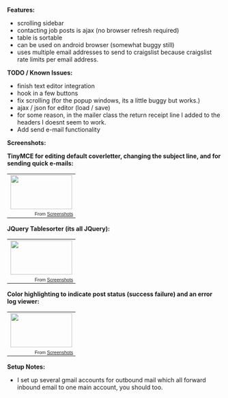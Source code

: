 <b>Features:</b>

- scrolling sidebar
- contacting job posts is ajax (no browser refresh required)
- table is sortable 
- can be used on android browser (somewhat buggy still)
- uses multiple email addresses to send to craigslist because craigslist rate limits per email address. 

<b>TODO / Known Issues:</b>

- finish text editor integration 
- hook in a few buttons
- fix scrolling (for the popup windows, its a little buggy but works.) 
- ajax / json for editor (load / save)
- for some reason, in the mailer class the return receipt line I added to the headers I doesnt seem to work.
- Add send e-mail functionality

<b>Screenshots:</b>

<b>TinyMCE for editing default coverletter, changing the subject line, and for sending quick e-mails:</b>
<table style="width:auto;"><tr><td><a href="http://picasaweb.google.com/lh/photo/2bGwfVk7YCvpX6N8H6AjhQ?feat=embedwebsite"><img src="http://lh5.ggpht.com/_0E4GwJQlOT8/TNNv_qKnAXI/AAAAAAAABeo/DAHHK-qO8AE/s144/screenshot1.png" height="80" width="144" /></a></td></tr><tr><td style="font-family:arial,sans-serif; font-size:11px; text-align:right">From <a href="http://picasaweb.google.com/paigeadele/Screenshots?feat=embedwebsite">Screenshots</a></td></tr></table>

<b>JQuery Tablesorter (its all JQuery):</b>
<table style="width:auto;"><tr><td><a href="http://picasaweb.google.com/lh/photo/lKdpnV-pHLyX_N-R0-5bQQ?feat=embedwebsite"><img src="http://lh5.ggpht.com/_0E4GwJQlOT8/TNNv_8sqazI/AAAAAAAABes/akcl8j_K98M/s144/screenhsot2.png" height="80" width="144" /></a></td></tr><tr><td style="font-family:arial,sans-serif; font-size:11px; text-align:right">From <a href="http://picasaweb.google.com/paigeadele/Screenshots?feat=embedwebsite">Screenshots</a></td></tr></table> 

<b> Color highlighting to indicate post status (success failure) and an error log viewer:</b>
<table style="width:auto;"><tr><td><a href="http://picasaweb.google.com/lh/photo/cjynnJB-5MsLAVm9AydecA?feat=embedwebsite"><img src="http://lh5.ggpht.com/_0E4GwJQlOT8/TNNyZg4zEHI/AAAAAAAABe0/1ImODSlRHTY/s144/screenshot3.png" height="80" width="144" /></a></td></tr><tr><td style="font-family:arial,sans-serif; font-size:11px; text-align:right">From <a href="http://picasaweb.google.com/paigeadele/Screenshots?feat=embedwebsite">Screenshots</a></td></tr></table>

<b>Setup Notes:</b>
- I set up several gmail accounts for outbound mail which all forward inbound email to one main account, you should too.
